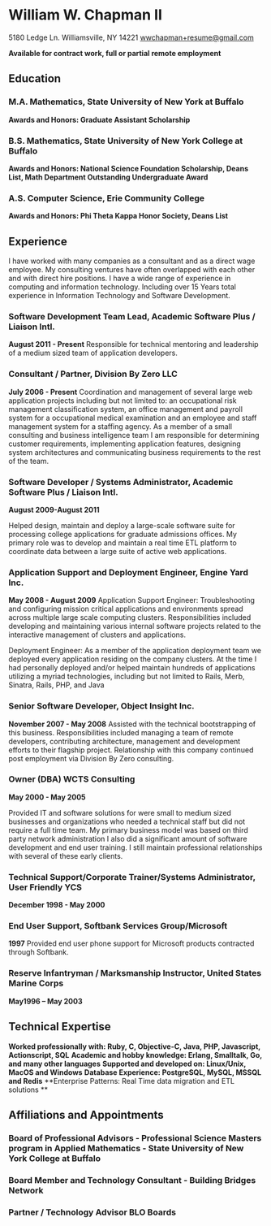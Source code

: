 # William W. Chapman II
5180 Ledge Ln.
Williamsville, NY 14221
wwchapman+resume@gmail.com

**Available for contract work, full or partial remote employment**

## Education

### M.A. Mathematics, State University of New York at Buffalo
**Awards and Honors: Graduate Assistant Scholarship**

### B.S. Mathematics, State University of New York College at Buffalo
**Awards and Honors: National Science Foundation Scholarship, Deans List, Math Department 
Outstanding Undergraduate Award**

### A.S. Computer Science, Erie Community College
**Awards and Honors: Phi Theta Kappa Honor Society, Deans List**

## Experience
I have worked with many companies as a consultant and as a direct wage employee. My consulting ventures
have often overlapped with each other and with direct hire positions. I have a wide range of experience in 
computing and information technology. Including over 15 Years total experience in Information Technology and 
Software Development.

### Software Development Team Lead,  Academic Software Plus / Liaison Intl.
**August 2011 - Present**
Responsible for technical mentoring and leadership of a medium sized team of application
developers.  

### Consultant / Partner, Division By Zero LLC
**July 2006 - Present**
Coordination and management of several large web application projects including
but not limited to: an occupational risk management classification system, an office management and
payroll system for a occupational medical examination and an employee and staff management
system for a staffing agency. As a member of a small consulting and business intelligence team I am
responsible for determining customer requirements, implementing application features, designing
system architectures and communicating business requirements to the rest of the team.


### Software Developer / Systems Administrator, Academic Software Plus / Liaison Intl.
**August 2009-August 2011**

Helped design, maintain and deploy a large-scale software suite for processing college applications 
for graduate admissions offices. My primary role was to develop and maintain a real time 
ETL platform to coordinate data between a large suite of active web applications. 


### Application Support and Deployment Engineer, Engine Yard Inc.
**May 2008 - August 2009**
Application Support Engineer: Troubleshooting and configuring mission critical applications and environments 
spread across multiple large scale computing clusters. Responsibilities included
developing and maintaining various internal software projects related to the 
interactive management of clusters and applications. 

Deployment Engineer: As a member of the application 
deployment team we deployed every application residing on the company clusters.
At the time I had personally deployed and/or helped maintain hundreds of applications 
utilizing a myriad  technologies, including but not limited to Rails, Merb, Sinatra, Rails,
PHP, and Java

### Senior Software Developer, Object Insight Inc. 
**November 2007 - May 2008**
Assisted with the technical bootstrapping of this business. Responsibilities included managing 
a team of remote  developers, contributing architecture, management and development efforts 
to their flagship project. Relationship with this company continued post employment via 
Division By Zero consulting.


### Owner (DBA) WCTS Consulting 
**May 2000 - May 2005**

Provided IT and software solutions for were small to medium sized 
businesses and organizations who needed a technical staff but did not require a full time team.
My primary business model was based on third party network administration I also did a significant 
amount of software development and end user training. I still maintain professional relationships 
with several of these early clients. 

### Technical Support/Corporate Trainer/Systems Administrator, User Friendly YCS
**December 1998 - May 2000**

### End User Support, Softbank Services Group/Microsoft
**1997**
Provided end user phone support for Microsoft products contracted through Softbank. 

### Reserve Infantryman / Marksmanship Instructor, United States Marine Corps
**May1996 – May 2003**

## Technical Expertise
  **Worked professionally with:  Ruby, C, Objective-C, Java, PHP, Javascript, Actionscript, SQL**
  **Academic and hobby knowledge: Erlang, Smalltalk, Go, and many other languages**
  **Supported and developed on: Linux/Unix, MacOS and Windows**
  **Database Experience: PostgreSQL, MySQL, MSSQL and Redis**
  **Enterprise Patterns: Real Time data migration and ETL solutions **
  

## Affiliations and Appointments
### Board of Professional Advisors - Professional Science Masters program in Applied Mathematics - State University of New York College at Buffalo
### Board Member and Technology Consultant - Building Bridges Network
### Partner / Technology Advisor BLO Boards 
